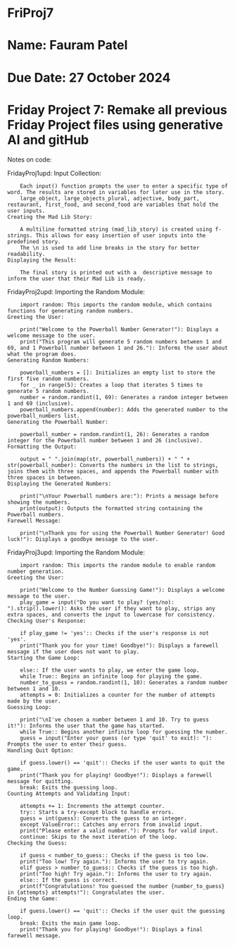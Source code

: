 # FriProj7

# Name: Fauram Patel
# Due Date: 27 October 2024
# Friday Project 7: Remake all previous Friday Project files using generative AI and gitHub

Notes on code:

FridayProj1upd:
        Input Collection:

        Each input() function prompts the user to enter a specific type of word. The results are stored in variables for later use in the story.
        large_object, large_objects_plural, adjective, body_part, restaurant, first_food, and second_food are variables that hold the user inputs.
    Creating the Mad Lib Story:

        A multiline formatted string (mad_lib_story) is created using f-strings. This allows for easy insertion of user inputs into the predefined story.
        The \n is used to add line breaks in the story for better readability.
    Displaying the Result:

        The final story is printed out with a  descriptive message to inform the user that their Mad Lib is ready.

FridayProj2upd:
    Importing the Random Module:

        import random: This imports the random module, which contains functions for generating random numbers.
    Greeting the User:

        print("Welcome to the Powerball Number Generator!"): Displays a welcome message to the user.
        print("This program will generate 5 random numbers between 1 and 69, and 1 Powerball number between 1 and 26."): Informs the user about what the program does.
    Generating Random Numbers:

        powerball_numbers = []: Initializes an empty list to store the first five random numbers.
        for _ in range(5): Creates a loop that iterates 5 times to generate 5 random numbers.
        number = random.randint(1, 69): Generates a random integer between 1 and 69 (inclusive).
        powerball_numbers.append(number): Adds the generated number to the powerball_numbers list.
    Generating the Powerball Number:

        powerball_number = random.randint(1, 26): Generates a random integer for the Powerball number between 1 and 26 (inclusive).
    Formatting the Output:

        output = " ".join(map(str, powerball_numbers)) + " " + str(powerball_number): Converts the numbers in the list to strings, joins them with three spaces, and appends the Powerball number with three spaces in between.
    Displaying the Generated Numbers:

        print("\nYour Powerball numbers are:"): Prints a message before showing the numbers.
        print(output): Outputs the formatted string containing the Powerball numbers.
    Farewell Message:

        print("\nThank you for using the Powerball Number Generator! Good luck!"): Displays a goodbye message to the user.

FridayProj3upd:
    Importing the Random Module:

        import random: This imports the random module to enable random number generation.
    Greeting the User:

        print("Welcome to the Number Guessing Game!"): Displays a welcome message to the user.
        play_game = input("Do you want to play? (yes/no): ").strip().lower(): Asks the user if they want to play, strips any extra spaces, and converts the input to lowercase for consistency.
    Checking User's Response:

        if play_game != 'yes':: Checks if the user's response is not 'yes'.
        print("Thank you for your time! Goodbye!"): Displays a farewell message if the user does not want to play.
    Starting the Game Loop:

        else:: If the user wants to play, we enter the game loop.
        while True:: Begins an infinite loop for playing the game.
        number_to_guess = random.randint(1, 10): Generates a random number between 1 and 10.
        attempts = 0: Initializes a counter for the number of attempts made by the user.
    Guessing Loop:

        print("\nI've chosen a number between 1 and 10. Try to guess it!"): Informs the user that the game has started.
        while True:: Begins another infinite loop for guessing the number.
        guess = input("Enter your guess (or type 'quit' to exit): "): Prompts the user to enter their guess.
    Handling Quit Option:

        if guess.lower() == 'quit':: Checks if the user wants to quit the game.
        print("Thank you for playing! Goodbye!"): Displays a farewell message for quitting.
        break: Exits the guessing loop.
    Counting Attempts and Validating Input:

        attempts += 1: Increments the attempt counter.
        try:: Starts a try-except block to handle errors.
        guess = int(guess): Converts the guess to an integer.
        except ValueError:: Catches any errors from invalid input.
        print("Please enter a valid number."): Prompts for valid input.
        continue: Skips to the next iteration of the loop.
    Checking the Guess:

        if guess < number_to_guess:: Checks if the guess is too low.
        print("Too low! Try again."): Informs the user to try again.
        elif guess > number_to_guess:: Checks if the guess is too high.
        print("Too high! Try again."): Informs the user to try again.
        else:: If the guess is correct.
        print(f"Congratulations! You guessed the number {number_to_guess} in {attempts} attempts!"): Congratulates the user.
    Ending the Game:

        if guess.lower() == 'quit':: Checks if the user quit the guessing loop.
        break: Exits the main game loop.
        print("Thank you for playing! Goodbye!"): Displays a final farewell message.